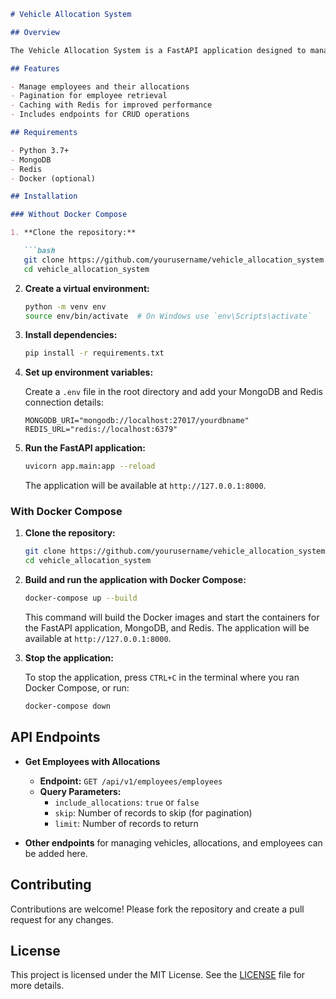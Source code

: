 

```markdown
# Vehicle Allocation System

## Overview

The Vehicle Allocation System is a FastAPI application designed to manage employee vehicle allocations. This project utilizes MongoDB for data storage and Redis for caching, providing efficient access to employee and allocation data.

## Features

- Manage employees and their allocations
- Pagination for employee retrieval
- Caching with Redis for improved performance
- Includes endpoints for CRUD operations

## Requirements

- Python 3.7+
- MongoDB
- Redis
- Docker (optional)

## Installation

### Without Docker Compose

1. **Clone the repository:**

   ```bash
   git clone https://github.com/yourusername/vehicle_allocation_system.git
   cd vehicle_allocation_system
   ```

2. **Create a virtual environment:**

   ```bash
   python -m venv env
   source env/bin/activate  # On Windows use `env\Scripts\activate`
   ```

3. **Install dependencies:**

   ```bash
   pip install -r requirements.txt
   ```

4. **Set up environment variables:**

   Create a `.env` file in the root directory and add your MongoDB and Redis connection details:

   ```plaintext
   MONGODB_URI="mongodb://localhost:27017/yourdbname"
   REDIS_URL="redis://localhost:6379"
   ```

5. **Run the FastAPI application:**

   ```bash
   uvicorn app.main:app --reload
   ```

   The application will be available at `http://127.0.0.1:8000`.

### With Docker Compose

1. **Clone the repository:**

   ```bash
   git clone https://github.com/yourusername/vehicle_allocation_system.git
   cd vehicle_allocation_system
   ```

2. **Build and run the application with Docker Compose:**

   ```bash
   docker-compose up --build
   ```

   This command will build the Docker images and start the containers for the FastAPI application, MongoDB, and Redis. The application will be available at `http://127.0.0.1:8000`.

3. **Stop the application:**

   To stop the application, press `CTRL+C` in the terminal where you ran Docker Compose, or run:

   ```bash
   docker-compose down
   ```

## API Endpoints

- **Get Employees with Allocations**
  - **Endpoint:** `GET /api/v1/employees/employees`
  - **Query Parameters:**
    - `include_allocations`: `true` or `false`
    - `skip`: Number of records to skip (for pagination)
    - `limit`: Number of records to return

- **Other endpoints** for managing vehicles, allocations, and employees can be added here.

## Contributing

Contributions are welcome! Please fork the repository and create a pull request for any changes.

## License

This project is licensed under the MIT License. See the [LICENSE](LICENSE) file for more details.
```



